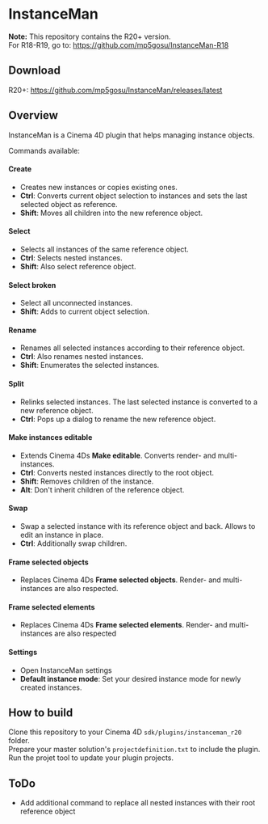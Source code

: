 # InstanceMan
**Note:** This repository contains the R20+ version.  
For R18-R19, go to: https://github.com/mp5gosu/InstanceMan-R18  

## Download
R20+: https://github.com/mp5gosu/InstanceMan/releases/latest 

## Overview
InstanceMan is a Cinema 4D plugin that helps managing instance objects.

Commands available:

#### Create
- Creates new instances or copies existing ones.
- **Ctrl**: Converts current object selection to instances and sets the last selected object as reference.
- **Shift**: Moves all children into the new reference object.

#### Select
- Selects all instances of the same reference object.
- **Ctrl**: Selects nested instances.
- **Shift**: Also select reference object.

#### Select broken
- Select all unconnected instances.
- **Shift**: Adds to current object selection.

#### Rename
- Renames all selected instances according to their reference object.
- **Ctrl**: Also renames nested instances.
- **Shift**: Enumerates the selected instances.

#### Split
- Relinks selected instances. The last selected instance is converted to a new reference object.
- **Ctrl**: Pops up a dialog to rename the new reference object.

#### Make instances editable
- Extends Cinema 4Ds **Make editable**. Converts render- and multi-instances.
- **Ctrl**: Converts nested instances directly to the root object.
- **Shift**: Removes children of the instance.
- **Alt**: Don't inherit children of the reference object.

#### Swap
- Swap a selected instance with its reference object and back. Allows to edit an instance in place.
- **Ctrl**: Additionally swap children.

#### Frame selected objects
- Replaces Cinema 4Ds **Frame selected objects**. Render- and multi-instances are also respected.

#### Frame selected elements
- Replaces Cinema 4Ds **Frame selected elements**. Render- and multi-instances are also respected

#### Settings
- Open InstanceMan settings
- **Default instance mode**: Set your desired instance mode for newly created instances.


## How to build
Clone this repository to your Cinema 4D `sdk/plugins/instanceman_r20` folder.   
Prepare your master solution's `projectdefinition.txt` to include the plugin.   
Run the projet tool to update your plugin projects.   

## ToDo
- Add additional command to replace all nested instances with their root reference object
